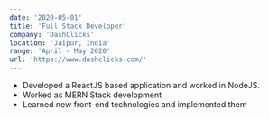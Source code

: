 ```yaml
---
date: '2020-05-01'
title: 'Full Stack Developer'
company: 'DashClicks'
location: 'Jaipur, India'
range: 'April - May 2020'
url: 'https://www.dashclicks.com/'
---
```


- Developed a ReactJS based application and worked in NodeJS.
- Worked as MERN Stack development
- Learned new front-end technologies and implemented them
